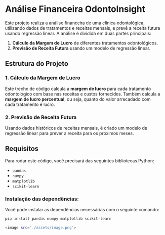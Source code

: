 # Análise Financeira OdontoInsight

Este projeto realiza a análise financeira de uma clínica odontológica, utilizando dados de tratamentos e receitas mensais, e prevê a receita futura usando regressão linear. A análise é dividida em duas partes principais:

1. **Cálculo da Margem de Lucro** de diferentes tratamentos odontológicos.
2. **Previsão de Receita Futura** usando um modelo de regressão linear.

## Estrutura do Projeto

### 1. **Cálculo da Margem de Lucro**
Este trecho de código calcula a **margem de lucro** para cada tratamento odontológico com base nas receitas e custos fornecidos. Também calcula a **margem de lucro percentual**, ou seja, quanto do valor arrecadado com cada tratamento é lucro.

### 2. **Previsão de Receita Futura**
Usando dados históricos de receitas mensais, é criado um modelo de regressão linear para prever a receita para os próximos meses.

## Requisitos

Para rodar este código, você precisará das seguintes bibliotecas Python:

- `pandas`
- `numpy`
- `matplotlib`
- `scikit-learn`

### Instalação das dependências:

Você pode instalar as dependências necessárias com o seguinte comando:

```bash
pip install pandas numpy matplotlib scikit-learn

<image src='./assets/image.png'>